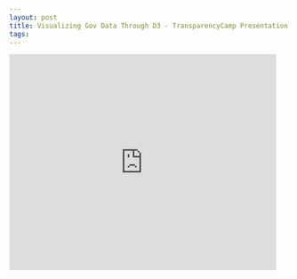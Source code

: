 ```yaml
---
layout: post
title: Visualizing Gov Data Through D3 - TransparencyCamp Presentation
tags: 
---
```


<iframe src="https://docs.google.com/presentation/d/1dG2sO6ezEGUKm9Co4f0Wholm9WmB4P712fjAN7_jgC0/embed?start=false&loop=false&delayms=3000" frameborder="0" width="480" height="389" allowfullscreen="true" mozallowfullscreen="true" webkitallowfullscreen="true"></iframe>